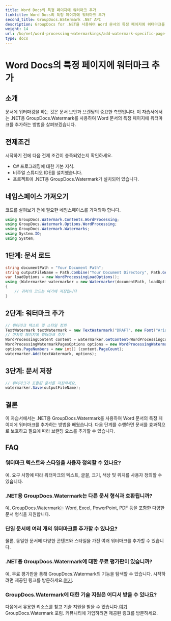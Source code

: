 ```yaml
---
title: Word Docs의 특정 페이지에 워터마크 추가
linktitle: Word Docs의 특정 페이지에 워터마크 추가
second_title: GroupDocs.Watermark .NET API
description: GroupDocs for .NET을 사용하여 Word 문서의 특정 페이지에 워터마크를 추가하는 방법을 알아보세요. 콘텐츠를 손쉽게 보호하세요.
weight: 14
url: /ko/net/word-processing-watermarkings/add-watermark-specific-page-word-docs/
type: docs
---
```

# Word Docs의 특정 페이지에 워터마크 추가

## 소개
문서에 워터마킹을 하는 것은 문서 보안과 브랜딩의 중요한 측면입니다. 이 자습서에서는 .NET용 GroupDocs.Watermark를 사용하여 Word 문서의 특정 페이지에 워터마크를 추가하는 방법을 살펴보겠습니다.
## 전제조건
시작하기 전에 다음 전제 조건이 충족되었는지 확인하세요.
- C# 프로그래밍에 대한 기본 지식.
- 비주얼 스튜디오 IDE를 설치했습니다.
- 프로젝트에 .NET용 GroupDocs.Watermark가 설치되어 있습니다.

## 네임스페이스 가져오기
코드를 살펴보기 전에 필요한 네임스페이스를 가져와야 합니다.
```csharp
using GroupDocs.Watermark.Contents.WordProcessing;
using GroupDocs.Watermark.Options.WordProcessing;
using GroupDocs.Watermark.Watermarks;
using System.IO;
using System;
```
## 1단계: 문서 로드
```csharp
string documentPath = "Your Document Path";
string outputFileName = Path.Combine("Your Document Directory", Path.GetFileName(documentPath));
var loadOptions = new WordProcessingLoadOptions();
using (Watermarker watermarker = new Watermarker(documentPath, loadOptions))
{
    // 귀하의 코드는 여기에 저장됩니다
}
```
## 2단계: 워터마크 추가
```csharp
// 워터마크 텍스트 및 스타일 정의
TextWatermark textWatermark = new TextWatermark("DRAFT", new Font("Arial", 42));
// 마지막 페이지에 워터마크 추가
WordProcessingContent content = watermarker.GetContent<WordProcessingContent>();
WordProcessingWatermarkPagesOptions options = new WordProcessingWatermarkPagesOptions();
options.PageNumbers = new int[] {content.PageCount};
watermarker.Add(textWatermark, options);
```
## 3단계: 문서 저장
```csharp
// 워터마크가 포함된 문서를 저장하세요.
watermarker.Save(outputFileName);
```

## 결론
이 자습서에서는 .NET용 GroupDocs.Watermark를 사용하여 Word 문서의 특정 페이지에 워터마크를 추가하는 방법을 배웠습니다. 다음 단계를 수행하면 문서를 효과적으로 보호하고 필요에 따라 브랜딩 요소를 추가할 수 있습니다.
## FAQ
### 워터마크 텍스트와 스타일을 사용자 정의할 수 있나요?
예. 요구 사항에 따라 워터마크의 텍스트, 글꼴, 크기, 색상 및 위치를 사용자 정의할 수 있습니다.
### .NET용 GroupDocs.Watermark는 다른 문서 형식과 호환됩니까?
예, GroupDocs.Watermark는 Word, Excel, PowerPoint, PDF 등을 포함한 다양한 문서 형식을 지원합니다.
### 단일 문서에 여러 개의 워터마크를 추가할 수 있나요?
물론, 동일한 문서에 다양한 콘텐츠와 스타일을 가진 여러 워터마크를 추가할 수 있습니다.
### .NET용 GroupDocs.Watermark에 대한 무료 평가판이 있습니까?
 예, 무료 평가판을 통해 GroupDocs.Watermark의 기능을 탐색할 수 있습니다. 시작하려면 제공된 링크를 방문하세요.[여기](https://releases.groupdocs.com/).
### GroupDocs.Watermark에 대한 기술 지원은 어디서 받을 수 있나요?
 다음에서 유용한 리소스를 찾고 기술 지원을 받을 수 있습니다.[여기](https://forum.groupdocs.com/c/watermark/19)GroupDocs.Watermark 포럼. 커뮤니티에 가입하려면 제공된 링크를 방문하세요.